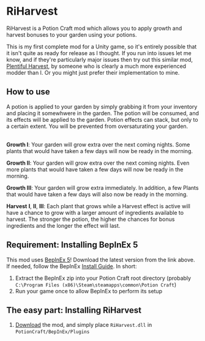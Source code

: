 # RiHarvest
RiHarvest is a Potion Craft mod which allows you to apply growth and harvest bonuses to your garden using your potions.

This is my first complete mod for a Unity game, so it's entirely possible that it isn't quite as ready for release as I thought. If you run into issues let me know, and if they're particularly major issues then try out this similar mod, [Plentiful Harvest](https://github.com/TommySoucy/PlentifulHarvest), by someone who is clearly a much more experienced modder than I. Or you might just prefer their implementation to mine.

<h2>How to use</h2>
A potion is applied to your garden by simply grabbing it from your inventory and placing it somewhwere in the garden. The potion will be consumed, and its effects will be applied to the garden. Potion effects can stack, but only to a certain extent. You will be prevented from oversaturating your garden.
<br><br />

**Growth I**: Your garden will grow extra over the next coming nights. Some plants that would have taken a few days will now be ready in the morning.

**Growth II**: Your garden will grow extra over the next coming nights. Even more plants that would have taken a few days will now be ready in the morning.

**Growth III**: Your garden will grow extra immediately. In addition, a few Plants that would have taken a few days will also now be ready in the morning.


**Harvest** **I**, **II**, **III**: Each plant that grows while a Harvest effect is active will have a chance to grow with a larger amount of ingredients available to harvest. The stronger the potion, the higher the chances for bonus ingredients and the longer the effect will last.

<h2>Requirement: Installing BepInEx 5</h2>

This mod uses [BepInEx 5](www.github.com/BepInEx/BepInEx/releases)!
Download the latest version from the link above. If needed, follow the BepInEx [Install Guide](https://docs.bepinex.dev/master/articles/user_guide/installation/unity_mono.html).
In short: 
1. Extract the BepInEx zip into your Potion Craft root directory (probably `C:\Program Files (x86)\Steam\steamapps\common\Potion Craft`)
2.  Run your game once to allow BepInEx to perform its setup


<h2>The easy part: Installing RiHarvest</h2>

1. [Download](https://github.com/ColoursRI/RiHarvest/releases) the mod, and simply place `RiHarvest.dll` in `PotionCraft/BepInEx/Plugins`
